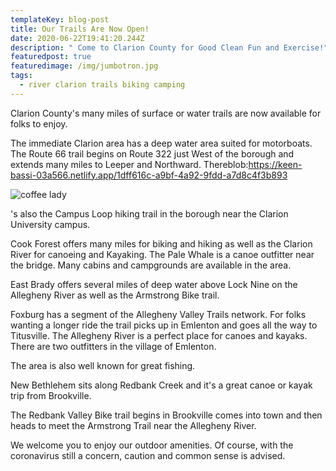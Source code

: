 ```yaml
---
templateKey: blog-post
title: Our Trails Are Now Open!
date: 2020-06-22T19:41:20.244Z
description: " Come to Clarion County for Good Clean Fun and Exercise!"
featuredpost: true
featuredimage: /img/jumbotron.jpg
tags:
  - river clarion trails biking camping
---
```

Clarion County's many miles of surface or water trails are now available for folks to enjoy.

The immediate Clarion area has a deep water area suited for motorboats. The Route 66 trail begins on Route 322 just West of the borough and extends many miles to Leeper and Northward. Thereblob:https://keen-bassi-03a566.netlify.app/1dff616c-a9bf-4a92-9fdd-a7d8c4f3b893

![coffee lady](/img/flavor_wheel.jpg "Coffee")

's also the Campus Loop hiking trail in the borough near the Clarion University campus.

Cook Forest offers many miles for biking and hiking as well as the Clarion River for canoeing and Kayaking. The Pale Whale is a canoe outfitter near the bridge. Many cabins and campgrounds are available in the area.

East Brady offers several miles of deep water above Lock Nine on the Allegheny River as well as the Armstrong Bike trail.

Foxburg has a segment of the Allegheny Valley Trails network. For folks wanting a longer ride the trail picks up in Emlenton and goes all the way to Titusville. The Allegheny River is a perfect place for canoes and kayaks. There are two outfitters in the village of Emlenton.

The area is also well known for great fishing.

New Bethlehem sits along Redbank Creek and it's a great canoe or kayak trip from Brookville.

The Redbank Valley Bike trail begins in Brookville comes into town and then heads to meet the Armstrong Trail near the Allegheny River.

We welcome you to enjoy our outdoor amenities. Of course, with the coronavirus still a concern, caution and common sense is advised.